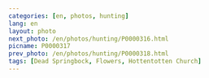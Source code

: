 ```yaml
---
categories: [en, photos, hunting]
lang: en
layout: photo
next_photo: /en/photos/hunting/P0000316.html
picname: P0000317
prev_photo: /en/photos/hunting/P0000318.html
tags: [Dead Springbock, Flowers, Hottentotten Church]
---
```

